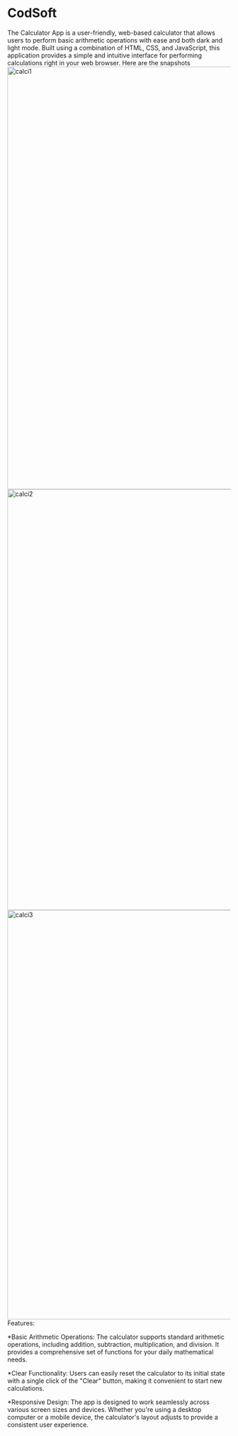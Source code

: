 # CodSoft
The Calculator App is a user-friendly, web-based calculator that allows users to perform basic arithmetic operations with ease and both dark and light mode. Built using a combination of HTML, CSS, and JavaScript, this application provides a simple and intuitive interface for performing calculations right in your web browser.
Here are the snapshots
<img width="953" alt="calci1" src="https://github.com/Deek2125/CodSoft/assets/96561713/5f7eaece-756f-418e-8c6d-0922724a9785">
<img width="949" alt="calci2" src="https://github.com/Deek2125/CodSoft/assets/96561713/61541fda-e9cd-44bd-8de7-db387f7d8777">
<img width="923" alt="calci3" src="https://github.com/Deek2125/CodSoft/assets/96561713/715f2972-4cb2-47a5-aa91-afb3a5c83d73">
Features:

*Basic Arithmetic Operations: The calculator supports standard arithmetic operations, including addition, subtraction, multiplication, and division. It provides a comprehensive set of functions for your daily mathematical needs.

*Clear Functionality: Users can easily reset the calculator to its initial state with a single click of the "Clear" button, making it convenient to start new calculations.

*Responsive Design: The app is designed to work seamlessly across various screen sizes and devices. Whether you're using a desktop computer or a mobile device, the calculator's layout adjusts to provide a consistent user experience.
